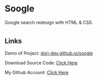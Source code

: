 # Soogle
Google search redesign with HTML & CSS.


#
## Links

Demo of Project: [dori-dev.github.io/soogle](https://dori-dev.github.io/soogle/)

Download Source Code: [Click Here](https://github.com/dori-dev/soogle/archive/refs/heads/main.zip)

My Github Account: [Click Here](https://github.com/dori-dev/)
